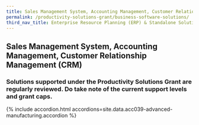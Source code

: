 ```yaml
---
title: Sales Management System, Accounting Management, Customer Relationship Management (CRM)
permalink: /productivity-solutions-grant/business-software-solutions/
third_nav_title: Enterprise Resource Planning (ERP) & Standalone Solutions
---
```


## Sales Management System, Accounting Management, Customer Relationship Management (CRM)

### Solutions supported under the Productivity Solutions Grant are regularly reviewed. Do take note of the current support levels and grant caps.

{% include accordion.html accordions=site.data.acc039-advanced-manufacturing.accordion %}